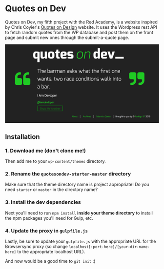 # Quotes on Dev

Quotes on Dev, my fifth project with the Red Academy, is a website inspired by Chris Coyier's [Quotes on Design](https://quotesondesign.com/) website. It uses the Wordpress rest API to fetch random quotes from the WP database and post them on the front page and submit new ones through the submit-a-quote page. 

![Home Page Screenshot](images/home-page.png)

## Installation

### 1. Download me (don't clone me!)

Then add me to your `wp-content/themes` directory.

### 2. Rename the `quotesondev-starter-master` directory

Make sure that the theme directory name is project appropriate! Do you need `starter` or `master` in the directory name?

### 3. Install the dev dependencies

Next you'll need to run `npm install` **inside your theme directory** to install the npm packages you'll need for Gulp, etc.

### 4. Update the proxy in `gulpfile.js`

Lastly, be sure to update your `gulpfile.js` with the appropriate URL for the Browsersync proxy (so change `localhost[:port-here]/[your-dir-name-here]` to the appropriate localhost URL).

And now would be a good time to `git init` :)
